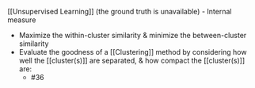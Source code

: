 [[Unsupervised Learning]] (the ground truth is unavailable) - Internal measure
- Maximize the within-cluster similarity & minimize the between-cluster similarity
- Evaluate the goodness of a [[Clustering]] method by considering how well the [[cluster(s)]] are separated, & how compact the [[cluster(s)]] are:
	- #36